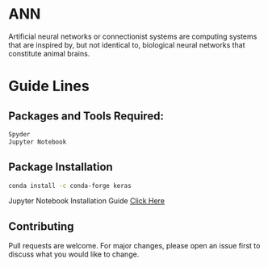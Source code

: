 # ANN
Artificial neural networks or connectionist systems are computing systems that are inspired by, but not identical to, biological neural networks that constitute animal brains.


# Guide Lines

## Packages and Tools Required:

```bash
Spyder
Jupyter Notebook
```

## Package Installation

```bash
conda install -c conda-forge keras
```
Jupyter Notebook Installation Guide [Click Here](https://jupyter.org/install)

## Contributing
Pull requests are welcome. For major changes, please open an issue first to discuss what you would like to change.
